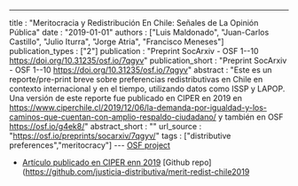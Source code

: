 ---
title : "Meritocracia y Redistribución En Chile: Señales de La Opinión Pública"
date : "2019-01-01"
authors : ["Luis Maldonado", "Juan-Carlos Castillo", "Julio Iturra", "Jorge Atria", "Francisco Meneses"]
publication_types : ["2"]
publication : "Preprint SocArxiv - OSF 1--10  https://doi.org/10.31235/osf.io/7qgyv"
publication_short : "Preprint SocArxiv - OSF 1--10  https://doi.org/10.31235/osf.io/7qgyv"
abstract : "Este es un reporte/pre-print breve sobre  preferencias redistributivas en Chile en contexto internacional y en el tiempo, utilizando datos como ISSP y LAPOP. Una versión de este reporte fue publicado en CIPER en 2019 en https://www.ciperchile.cl/2019/12/06/la-demanda-por-igualdad-y-los-caminos-que-cuentan-con-amplio-respaldo-ciudadano/ y también en OSF https://osf.io/g4ek8/"
abstract_short : ""
url_source : "https://osf.io/preprints/socarxiv/7qgyv/"
tags : ["distributive preferences","meritocracy"]
--- [OSF project](https://osf.io/g4ek8/)
 - [Artículo publicado en CIPER enn 2019](https://www.ciperchile.cl/2019/12/06/la-demanda-por-igualdad-y-los-caminos-que-cuentan-con-amplio-respaldo-ciudadano/)  [Github repo](https://github.com/justicia-distributiva/merit-redist-chile2019
